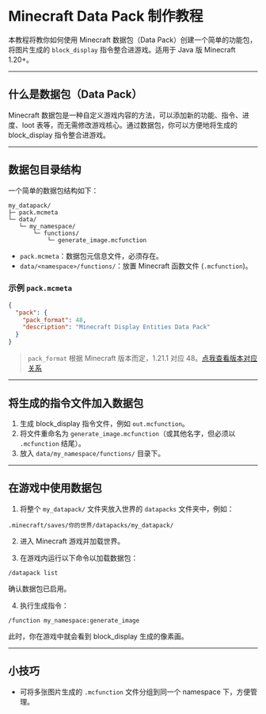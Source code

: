 # Minecraft Data Pack 制作教程

本教程将教你如何使用 Minecraft 数据包（Data Pack）创建一个简单的功能包，将图片生成的 `block_display` 指令整合进游戏。适用于 Java 版 Minecraft 1.20+。

---

## 什么是数据包（Data Pack）

Minecraft 数据包是一种自定义游戏内容的方法，可以添加新的功能、指令、进度、loot 表等，而无需修改游戏核心。通过数据包，你可以方便地将生成的 block_display 指令整合进游戏。

---

## 数据包目录结构

一个简单的数据包结构如下：

```
my_datapack/
├─ pack.mcmeta
└─ data/
   └─ my_namespace/
       └─ functions/
           └─ generate_image.mcfunction
```

- `pack.mcmeta`：数据包元信息文件，必须存在。
- `data/<namespace>/functions/`：放置 Minecraft 函数文件 (`.mcfunction`)。

### 示例 `pack.mcmeta`
```json
{
  "pack": {
    "pack_format": 48,
    "description": "Minecraft Display Entities Data Pack"
  }
}
```

> `pack_format` 根据 Minecraft 版本而定，1.21.1 对应 48。[点我查看版本对应关系](https://minecraft.fandom.com/wiki/Pack_format)

---

## 将生成的指令文件加入数据包

1. 生成 block_display 指令文件，例如 `out.mcfunction`。
2. 将文件重命名为 `generate_image.mcfunction`（或其他名字，但必须以 `.mcfunction` 结尾）。
3. 放入 `data/my_namespace/functions/` 目录下。

---

## 在游戏中使用数据包

1. 将整个 `my_datapack/` 文件夹放入世界的 `datapacks` 文件夹中，例如：
```
.minecraft/saves/你的世界/datapacks/my_datapack/
```

2. 进入 Minecraft 游戏并加载世界。

3. 在游戏内运行以下命令以加载数据包：
```
/datapack list
```
确认数据包已启用。

4. 执行生成指令：
```
/function my_namespace:generate_image
```
此时，你在游戏中就会看到 block_display 生成的像素画。

---

## 小技巧

- 可将多张图片生成的 `.mcfunction` 文件分组到同一个 namespace 下，方便管理。
